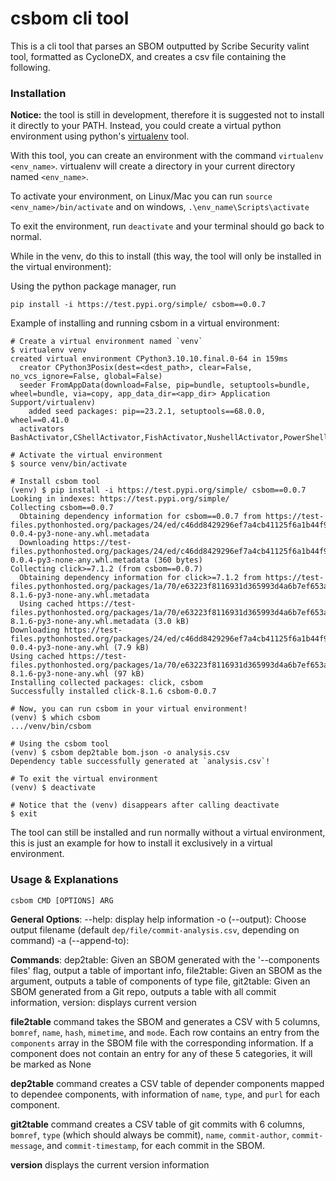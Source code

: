 # csbom cli tool

This is a cli tool that parses an SBOM outputted by Scribe Security valint tool, formatted as CycloneDX, and creates a csv file containing the following.

### Installation

**Notice:** the tool is still in development, therefore it is suggested not to install it directly to your PATH. Instead, you could create a virtual python environment using python's [virtualenv](https://virtualenv.pypa.io/en/latest/installation.html) tool.

With this tool, you can create an environment with the command `virtualenv <env_name>`. virtualenv will create a directory in your current directory named `<env_name>`.

To activate your environment, on Linux/Mac you can run `source <env_name>/bin/activate` and on windows, `.\env_name\Scripts\activate`

To exit the environment, run `deactivate` and your terminal should go back to normal.

While in the venv, do this to install (this way, the tool will only be installed in the virtual environment):

Using the python package manager, run
```
pip install -i https://test.pypi.org/simple/ csbom==0.0.7
```

Example of installing and running csbom in a virtual environment:
```shell
# Create a virtual environment named `venv`
$ virtualenv venv
created virtual environment CPython3.10.10.final.0-64 in 159ms
  creator CPython3Posix(dest=<dest_path>, clear=False, no_vcs_ignore=False, global=False)
  seeder FromAppData(download=False, pip=bundle, setuptools=bundle, wheel=bundle, via=copy, app_data_dir=<app_dir> Application Support/virtualenv)
    added seed packages: pip==23.2.1, setuptools==68.0.0, wheel==0.41.0
  activators BashActivator,CShellActivator,FishActivator,NushellActivator,PowerShellActivator,PythonActivator

# Activate the virtual environment
$ source venv/bin/activate

# Install csbom tool
(venv) $ pip install -i https://test.pypi.org/simple/ csbom==0.0.7
Looking in indexes: https://test.pypi.org/simple/
Collecting csbom==0.0.7
  Obtaining dependency information for csbom==0.0.7 from https://test-files.pythonhosted.org/packages/24/ed/c46dd8429296ef7a4cb41125f6a1b44f942b4acb18097fb5f61f97fc1170/csbom-0.0.4-py3-none-any.whl.metadata
  Downloading https://test-files.pythonhosted.org/packages/24/ed/c46dd8429296ef7a4cb41125f6a1b44f942b4acb18097fb5f61f97fc1170/csbom-0.0.4-py3-none-any.whl.metadata (360 bytes)
Collecting click>=7.1.2 (from csbom==0.0.7)
  Obtaining dependency information for click>=7.1.2 from https://test-files.pythonhosted.org/packages/1a/70/e63223f8116931d365993d4a6b7ef653a4d920b41d03de7c59499962821f/click-8.1.6-py3-none-any.whl.metadata
  Using cached https://test-files.pythonhosted.org/packages/1a/70/e63223f8116931d365993d4a6b7ef653a4d920b41d03de7c59499962821f/click-8.1.6-py3-none-any.whl.metadata (3.0 kB)
Downloading https://test-files.pythonhosted.org/packages/24/ed/c46dd8429296ef7a4cb41125f6a1b44f942b4acb18097fb5f61f97fc1170/csbom-0.0.4-py3-none-any.whl (7.9 kB)
Using cached https://test-files.pythonhosted.org/packages/1a/70/e63223f8116931d365993d4a6b7ef653a4d920b41d03de7c59499962821f/click-8.1.6-py3-none-any.whl (97 kB)
Installing collected packages: click, csbom
Successfully installed click-8.1.6 csbom-0.0.7

# Now, you can run csbom in your virtual environment!
(venv) $ which csbom
.../venv/bin/csbom

# Using the csbom tool
(venv) $ csbom dep2table bom.json -o analysis.csv
Dependency table successfully generated at `analysis.csv`!

# To exit the virtual environment
(venv) $ deactivate

# Notice that the (venv) disappears after calling deactivate
$ exit

```

The tool can still be installed and run normally without a virtual environment, this is just an example for how to install it exclusively in a virtual environment.

### Usage & Explanations

`csbom CMD [OPTIONS] ARG`

**General Options**:
--help: display help information
-o (--output): Choose output filename (default `dep/file/commit-analysis.csv`, depending on command)
-a (--append-to):

**Commands**:
dep2table: Given an SBOM generated with the '--components files' flag, output a table of important info,
file2table: Given an SBOM as the argument, outputs a table of components of type file,
git2table: Given an SBOM generated from a Git repo, outputs a table with all commit information,
version: displays current version

**file2table**
command takes the SBOM and generates a CSV with 5 columns,
`bomref`, `name`, `hash`, `mimetime`, and `mode`.
Each row contains an entry from the `components` array in the SBOM file with the corresponding information. If a component does not contain an entry for any of these 5 categories, it will be marked as None

**dep2table**
command creates a CSV table of depender components mapped to dependee components, with information of `name`, `type`, and `purl` for each component.

**git2table**
command creates a CSV table of git commits with 6 columns, `bomref`, `type` (which should always be commit), `name`, `commit-author`, `commit-message`, and `commit-timestamp`, for each commit in the SBOM.

**version**
displays the current version information
